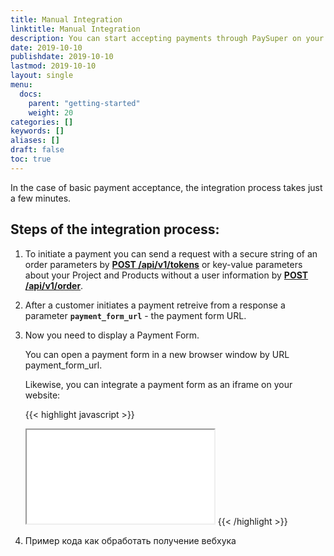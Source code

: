 ```yaml
---
title: Manual Integration
linktitle: Manual Integration
description: You can start accepting payments through PaySuper on your website after a few simple steps.
date: 2019-10-10
publishdate: 2019-10-10
lastmod: 2019-10-10
layout: single
menu:
  docs:
    parent: "getting-started"
    weight: 20
categories: []
keywords: []
aliases: []
draft: false
toc: true
---
```


In the case of basic payment acceptance, the integration process takes just a few minutes.

## Steps of the integration process:

1. To initiate a payment you can send a request with a secure string of an order parameters by **[POST /api/v1/tokens](https://docs.stg.pay.super.com/api-reference/token/#endpoints)** or key-value parameters about your Project and Products without a user information by **[POST /api/v1/order](https://docs.stg.pay.super.com/api-reference/orders/#endpoints)**.

2. After a customer initiates a payment retreive from a response a parameter **`payment_form_url`** - the payment form URL.

3. Now you need to display a Payment Form. 

    You can open a payment form in a new browser window by URL payment_form_url.
    
    Likewise, you can integrate a payment form as an iframe on your website:

    {{< highlight javascript >}}
    <iframe src="{payment_form_url}"></iframe>
    {{< /highlight >}}

4. Пример кода как обработать получение вебхука
